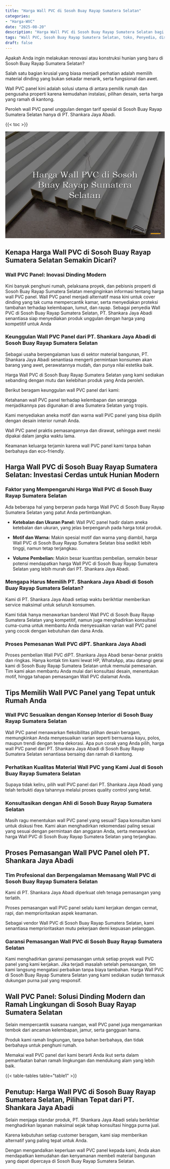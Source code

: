 ```yaml
---
title: "Harga Wall PVC di Sosoh Buay Rayap Sumatera Selatan"
categories: 
- "Harga-WVC"
date: "2025-08-20"
description: "Harga Wall PVC di Sosoh Buay Rayap Sumatera Selatan bagi tempat tinggal, perkantoran, dan gerai. Material unggulan, beragam motif, variasi warna modern, beserta servis instalasi dikerjakan oleh tenaga ahli profesional dan garansi resmi!|Jasa distribusi Wall PVC di Sosoh Buay Rayap Sumatera Selatan untuk keperluan tempat tinggal, office, atau gerai, beserta produk berkualitas dan pemasangan oleh tenaga ahli ahli serta jaminan resmi.|Solusi Wall PVC di Sosoh Buay Rayap Sumatera Selatan yang andal untuk hunian, kantor, serta gerai, dengan material terbaik dan instalasi ditangani oleh teknisi berpengalaman dan jaminan resmi.|Distribusi Wall PVC di Sosoh Buay Rayap Sumatera Selatan untuk tempat tinggal, kantor, serta gerai, dengan material unggulan dan penempatan oleh tim berpengalaman, lengkap dengan kepastian resmi.}"
tags: "Wall PVC, Sosoh Buay Rayap Sumatera Selatan, toko, Penyedia, distributor"
draft: false
---
```


Apakah Anda ingin melakukan renovasi atau konstruksi hunian yang baru di Sosoh Buay Rayap Sumatera Selatan?

Salah satu bagian krusial yang biasa menjadi perhatian adalah memilih material dinding yang bukan sekadar menarik, serta fungsional dan awet.

Wall PVC panel kini adalah solusi utama di antara pemilik rumah dan pengusaha properti karena kemudahan instalasi, pilihan desain, serta harga yang ramah di kantong.

Peroleh wall PVC panel unggulan dengan tarif spesial di Sosoh Buay Rayap Sumatera Selatan hanya di PT. Shankara Jaya Abadi.

{{< toc >}}

![Harga Wall PVC di Sosoh Buay Rayap Sumatera Selatan](/images/Harga-WVC/Harga-Wall-PVC-di-Sosoh-Buay-Rayap-Sumatera-Selatan.png)


## Kenapa Harga Wall PVC di Sosoh Buay Rayap Sumatera Selatan Semakin Dicari?

### Wall PVC Panel: Inovasi Dinding Modern

Kini banyak penghuni rumah, pelaksana proyek, dan pebisnis properti di Sosoh Buay Rayap Sumatera Selatan menginginkan informasi tentang harga wall PVC panel. Wall PVC panel menjadi alternatif masa kini untuk cover dinding yang tak cuma mempercantik kamar, serta menyediakan proteksi tambahan terhadap kelembapan, lumut, dan rayap. Sebagai penyedia Wall PVC di Sosoh Buay Rayap Sumatera Selatan, PT. Shankara Jaya Abadi senantiasa siap menyediakan produk unggulan dengan harga yang kompetitif untuk Anda

### Keunggulan Wall PVC Panel dari PT. Shankara Jaya Abadi di Sosoh Buay Rayap Sumatera Selatan

Sebagai usaha berpengalaman luas di sektor material bangunan, PT. Shankara Jaya Abadi senantiasa mengerti permintaan konsumen akan barang yang awet, perawatannya mudah, dan punya nilai estetika baik.

Harga Wall PVC di Sosoh Buay Rayap Sumatera Selatan yang kami sediakan sebanding dengan mutu dan kelebihan produk yang Anda peroleh.

Berikut beragam keunggulan wall PVC panel dari kami:

Ketahanan wall PVC panel terhadap kelembapan dan serangga menjadikannya pas digunakan di area Sumatera Selatan yang tropis.

Kami menyediakan aneka motif dan warna wall PVC panel yang bisa dipilih dengan desain interior rumah Anda.

Wall PVC panel praktis pemasangannya dan dirawat, sehingga awet meski dipakai dalam jangka waktu lama.

Keamanan keluarga terjamin karena wall PVC panel kami tanpa bahan berbahaya dan eco-friendly.

## Harga Wall PVC di Sosoh Buay Rayap Sumatera Selatan: Investasi Cerdas untuk Hunian Modern

### Faktor yang Mempengaruhi Harga Wall PVC di Sosoh Buay Rayap Sumatera Selatan

Ada beberapa hal yang berperan pada harga Wall PVC di Sosoh Buay Rayap Sumatera Selatan yang patut Anda pertimbangkan.

- **Ketebalan dan Ukuran Panel:** Wall PVC panel hadir dalam aneka ketebalan dan ukuran, yang jelas berpengaruh pada harga total produk.

- **Motif dan Warna:** Makin spesial motif dan warna yang diambil, harga Wall PVC di Sosoh Buay Rayap Sumatera Selatan bisa sedikit lebih tinggi, namun tetap terjangkau.

- **Volume Pembelian:** Makin besar kuantitas pembelian, semakin besar potensi mendapatkan harga Wall PVC di Sosoh Buay Rayap Sumatera Selatan yang lebih murah dari PT. Shankara Jaya Abadi.

### Mengapa Harus Memilih PT. Shankara Jaya Abadi di Sosoh Buay Rayap Sumatera Selatan?

Kami di PT. Shankara Jaya Abadi setiap waktu berikhtiar memberikan service maksimal untuk seluruh konsumen.

Kami tidak hanya menawarkan banderol Wall PVC di Sosoh Buay Rayap Sumatera Selatan yang kompetitif, namun juga menghadirkan konsultasi cuma-cuma untuk membantu Anda menyesuaikan varian wall PVC panel yang cocok dengan kebutuhan dan dana Anda.

### Proses Pemesanan Wall PVC diPT. Shankara Jaya Abadi

Proses pembelian Wall PVC diPT. Shankara Jaya Abadi benar-benar praktis dan ringkas. Hanya kontak tim kami lewat HP, WhatsApp, atau datangi gerai kami di Sosoh Buay Rayap Sumatera Selatan untuk memulai pemesanan. Tim kami akan membantu Anda mulai dari konsultasi desain, menentukan motif, hingga tahapan pemasangan Wall PVC dialamat Anda.

## Tips Memilih Wall PVC Panel yang Tepat untuk Rumah Anda

### Wall PVC Sesuaikan dengan Konsep Interior di Sosoh Buay Rayap Sumatera Selatan

Wall PVC panel menawarkan fleksibilitas pilihan desain beragam, memungkinkan Anda menyesuaikan varian seperti bernuansa kayu, polos, maupun trendi dengan tema dekorasi. Apa pun corak yang Anda pilih, harga wall PVC panel dari PT. Shankara Jaya Abadi di Sosoh Buay Rayap Sumatera Selatan senantiasa bersaing dan ramah di kantong.

### Perhatikan Kualitas Material Wall PVC yang Kami Jual di Sosoh Buay Rayap Sumatera Selatan

Supaya tidak keliru, pilih wall PVC panel dari PT. Shankara Jaya Abadi yang telah terbukti daya tahannya melalui proses quality control yang ketat.

### Konsultasikan dengan Ahli di Sosoh Buay Rayap Sumatera Selatan

Masih ragu menentukan wall PVC panel yang sesuai? Sapa konsultan kami untuk diskusi free. Kami akan menghadirkan rekomendasi paling sesuai yang sesuai dengan permintaan dan anggaran Anda, serta menawarkan harga Wall PVC di Sosoh Buay Rayap Sumatera Selatan yang terjangkau.

## Proses Pemasangan Wall PVC Panel oleh PT. Shankara Jaya Abadi

### Tim Profesional dan Berpengalaman Memasang Wall PVC di Sosoh Buay Rayap Sumatera Selatan

Kami di PT. Shankara Jaya Abadi diperkuat oleh tenaga pemasangan yang terlatih.

Proses pemasangan wall PVC panel selalu kami kerjakan dengan cermat, rapi, dan memprioritaskan aspek keamanan.

Sebagai vendor Wall PVC di Sosoh Buay Rayap Sumatera Selatan, kami senantiasa memprioritaskan mutu pekerjaan demi kepuasan pelanggan.

### Garansi Pemasangan Wall PVC di Sosoh Buay Rayap Sumatera Selatan

Kami menghadirkan garansi pemasangan untuk setiap proyek wall PVC panel yang kami kerjakan. Jika terjadi masalah setelah pemasangan, tim kami langsung mengatasi perbaikan tanpa biaya tambahan. Harga Wall PVC di Sosoh Buay Rayap Sumatera Selatan yang kami sediakan sudah termasuk dukungan purna jual yang responsif.

## Wall PVC Panel: Solusi Dinding Modern dan Ramah Lingkungan di Sosoh Buay Rayap Sumatera Selatan

Selain mempercantik suasana ruangan, wall PVC panel juga mengamankan tembok dari ancaman kelembapan, jamur, serta gangguan hama.

Produk kami ramah lingkungan, tanpa bahan berbahaya, dan tidak berbahaya untuk penghuni rumah.

Memakai wall PVC panel dari kami berarti Anda ikut serta dalam pemanfaatan bahan ramah lingkungan dan mendukung alam yang lebih baik.

{{< table-tables table="table1" >}}

## Penutup: Harga Wall PVC di Sosoh Buay Rayap Sumatera Selatan, Pilihan Tepat dari PT. Shankara Jaya Abadi

Selain menjaga standar produk, PT. Shankara Jaya Abadi selalu berikhtiar menghadirkan layanan maksimal sejak tahap konsultasi hingga purna jual.

Karena kebutuhan setiap customer beragam, kami siap memberikan alternatif yang paling tepat untuk Anda.

Dengan mengandalkan keperluan wall PVC panel kepada kami, Anda akan mendapatkan kemudahan dan kenyamanan membeli material bangunan yang dapat dipercaya di Sosoh Buay Rayap Sumatera Selatan.